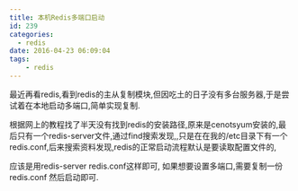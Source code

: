 ```yaml
---
title: 本机Redis多端口启动
id: 239
categories:
  - redis
date: 2016-04-23 06:09:04
tags:
    - redis
---
```


最近再看redis,看到redis的主从复制模块,但因吃土的日子没有多台服务器,于是尝试着在本地启动多端口,简单实现复制.

根据网上的教程找了半天没有找到redis的安装路径,原来是cenotsyum安装的,最后只有一个redis-server文件,通过find搜索发现,,只是在在我的/etc目录下有一个redis.conf,后来搜索资料发现,redis的正常启动流程默认是要读取配置文件的,

应该是用redis-server redis.conf这样即可, 如果想要设置多端口,需要复制一份redis.conf 然后启动即可.